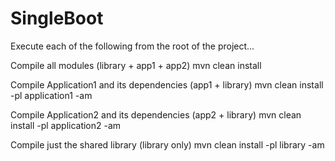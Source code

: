 # SingleBoot

Execute each of the following from the root of the project...

Compile all modules (library + app1 + app2)
mvn clean install

Compile Application1 and its dependencies (app1 + library)
mvn clean install -pl application1 -am

Compile Application2 and its dependencies (app2 + library)
mvn clean install -pl application2 -am

Compile just the shared library (library only)
mvn clean install -pl library -am


